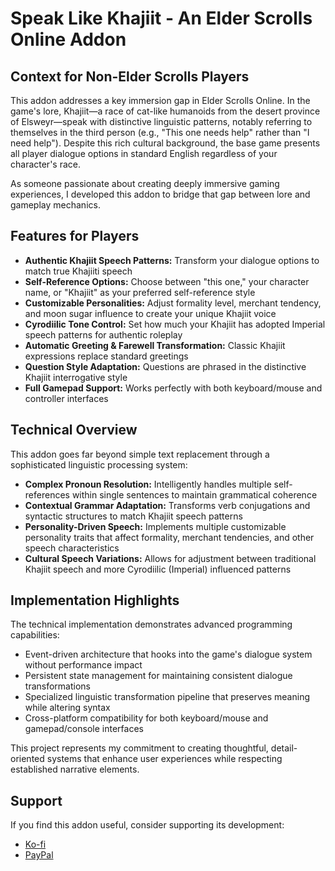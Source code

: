 # Speak Like Khajiit - An Elder Scrolls Online Addon

## Context for Non-Elder Scrolls Players

This addon addresses a key immersion gap in Elder Scrolls Online. In the game's lore, Khajiit—a race of cat-like humanoids from the desert province of Elsweyr—speak with distinctive linguistic patterns, notably referring to themselves in the third person (e.g., "This one needs help" rather than "I need help"). Despite this rich cultural background, the base game presents all player dialogue options in standard English regardless of your character's race.

As someone passionate about creating deeply immersive gaming experiences, I developed this addon to bridge that gap between lore and gameplay mechanics.

## Features for Players

* **Authentic Khajiit Speech Patterns:** Transform your dialogue options to match true Khajiiti speech
* **Self-Reference Options:** Choose between "this one," your character name, or "Khajiit" as your preferred self-reference style
* **Customizable Personalities:** Adjust formality level, merchant tendency, and moon sugar influence to create your unique Khajiit voice
* **Cyrodiilic Tone Control:** Set how much your Khajiit has adopted Imperial speech patterns for authentic roleplay
* **Automatic Greeting & Farewell Transformation:** Classic Khajiit expressions replace standard greetings
* **Question Style Adaptation:** Questions are phrased in the distinctive Khajiit interrogative style
* **Full Gamepad Support:** Works perfectly with both keyboard/mouse and controller interfaces

## Technical Overview

This addon goes far beyond simple text replacement through a sophisticated linguistic processing system:

* **Complex Pronoun Resolution:** Intelligently handles multiple self-references within single sentences to maintain grammatical coherence
* **Contextual Grammar Adaptation:** Transforms verb conjugations and syntactic structures to match Khajiit speech patterns
* **Personality-Driven Speech:** Implements multiple customizable personality traits that affect formality, merchant tendencies, and other speech characteristics
* **Cultural Speech Variations:** Allows for adjustment between traditional Khajiit speech and more Cyrodiilic (Imperial) influenced patterns

## Implementation Highlights

The technical implementation demonstrates advanced programming capabilities:

* Event-driven architecture that hooks into the game's dialogue system without performance impact
* Persistent state management for maintaining consistent dialogue transformations
* Specialized linguistic transformation pipeline that preserves meaning while altering syntax
* Cross-platform compatibility for both keyboard/mouse and gamepad/console interfaces

This project represents my commitment to creating thoughtful, detail-oriented systems that enhance user experiences while respecting established narrative elements.

## Support

If you find this addon useful, consider supporting its development:
* [Ko-fi](https://Ko-fi.com/yfnatey)
* [PayPal](https://paypal.me/yfnatey)